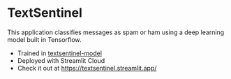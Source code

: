 # TextSentinel

This application classifies messages as spam or ham using a deep learning model built in Tensorflow.

- Trained in [textsentinel-model](https://github.com/sanjitmukesh/textsentinel-model)
- Deployed with Streamlit Cloud
- Check it out at https://textsentinel.streamlit.app/
